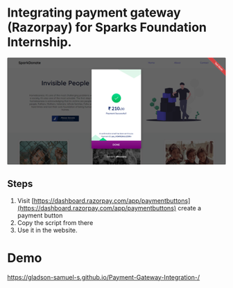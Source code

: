 # Integrating payment gateway (Razorpay) for Sparks Foundation Internship.

![Homepage](https://github.com/Gladson-Samuel-S/Payment-Gateway-Integration-/blob/master/images/Homepage.png)

## Steps

1. Visit [https://dashboard.razorpay.com/app/paymentbuttons](https://dashboard.razorpay.com/app/paymentbuttons) create a payment button
2. Copy the script from there
3. Use it in the website.

# Demo

https://gladson-samuel-s.github.io/Payment-Gateway-Integration-/
